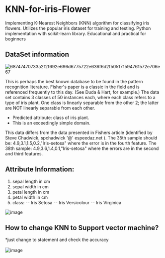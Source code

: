 # KNN-for-iris-Flower
Implementing K-Nearest Neighbors (KNN) algorithm for classifying iris flowers. Utilizes the popular iris dataset for training and testing. Python implementation with scikit-learn library. Educational and practical for beginners

## DataSet information
![68747470733a2f2f692e696d6775722e636f6d2f505171594761572e706e67](https://github.com/778569/KNN-for-iris-Flower-Machine-Learning-/assets/52319671/3c40eae2-c229-488b-baa3-3557b863c5f2)

This is perhaps the best known database to be found in the pattern recognition literature. Fisher's paper is a classic in the field and is referenced frequently to this day. (See Duda & Hart, for example.) The data set contains 3 classes of 50 instances each, where each class refers to a type of iris plant. One class is linearly separable from the other 2; the latter are NOT linearly separable from each other.

* Predicted attribute: class of iris plant.
* This is an exceedingly simple domain.

This data differs from the data presented in Fishers article (identified by Steve Chadwick, spchadwick '@' espeedaz.net ). The 35th sample should be: 4.9,3.1,1.5,0.2,"Iris-setosa" where the error is in the fourth feature. The 38th sample: 4.9,3.6,1.4,0.1,"Iris-setosa" where the errors are in the second and third features.

## Attribute Information:

1. sepal length in cm
2. sepal width in cm
3. petal length in cm
4. petal width in cm
5. class: -- Iris Setosa -- Iris Versicolour -- Iris Virginica

![image](https://github.com/778569/KNN-for-iris-Flower-Machine-Learning-/assets/52319671/710fcec1-d8b2-4b90-ac7e-782363973333)

## How to change KNN to Support vector machine?
*just change to statement and check the accuracy<br><br>
![image](https://github.com/778569/KNN-for-iris-Flower-Machine-Learning-/assets/52319671/c56ef654-443b-463d-a793-2ca58c9175a0)
